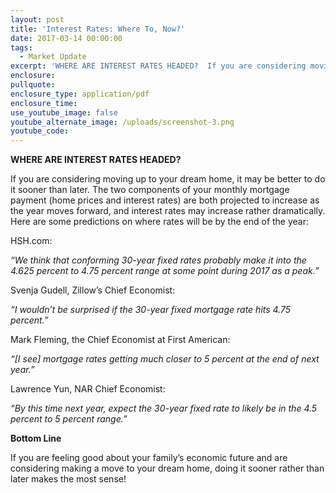 ```yaml
---
layout: post
title: 'Interest Rates: Where To, Now?'
date: 2017-03-14 00:00:00
tags:
  - Market Update
excerpt: 'WHERE ARE INTEREST RATES HEADED?  If you are considering moving up to your dream home, it may be better to do it sooner than later.'
enclosure:
pullquote:
enclosure_type: application/pdf
enclosure_time:
use_youtube_image: false
youtube_alternate_image: /uploads/screenshot-3.png
youtube_code:
---
```



**WHERE ARE INTEREST RATES HEADED?**

If you are considering moving up to your dream home, it may be better to do it sooner than later. The two components of your monthly mortgage payment (home prices and interest rates) are both projected to increase as the year moves forward, and interest rates may increase rather dramatically. Here are some predictions on where rates will be by the end of the year:

HSH.com:

*“We think that conforming 30-year fixed rates probably make it into the 4.625 percent to 4.75 percent range at some point during 2017 as a peak.”*

Svenja Gudell, Zillow’s Chief Economist:

*“I wouldn’t be surprised if the 30-year fixed mortgage rate hits 4.75 percent.”*

Mark Fleming, the Chief Economist at First American:&nbsp;

*“[I see] mortgage rates getting much closer to 5 percent at the end of next year.”*

Lawrence Yun, NAR Chief Economist:

*“By this time next year, expect the 30-year fixed rate to likely be in the 4.5 percent to 5 percent range.”*

**Bottom Line**

If you are feeling good about your family’s economic future and are considering making a move to your dream home, doing it sooner rather than later makes the most sense!
